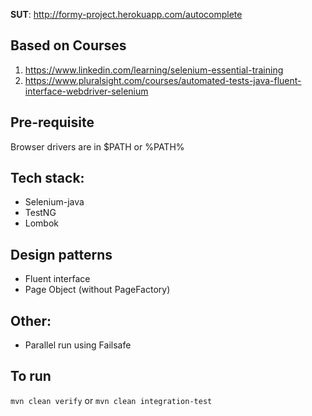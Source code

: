 **SUT**: http://formy-project.herokuapp.com/autocomplete

## Based on Courses

1. https://www.linkedin.com/learning/selenium-essential-training
2. https://www.pluralsight.com/courses/automated-tests-java-fluent-interface-webdriver-selenium

## Pre-requisite

Browser drivers are in $PATH or %PATH%

## Tech stack:
- Selenium-java
- TestNG
- Lombok

## Design patterns
- Fluent interface
- Page Object (without PageFactory)

## Other:
- Parallel run using Failsafe


## To run
`mvn clean verify` or `mvn clean integration-test`
